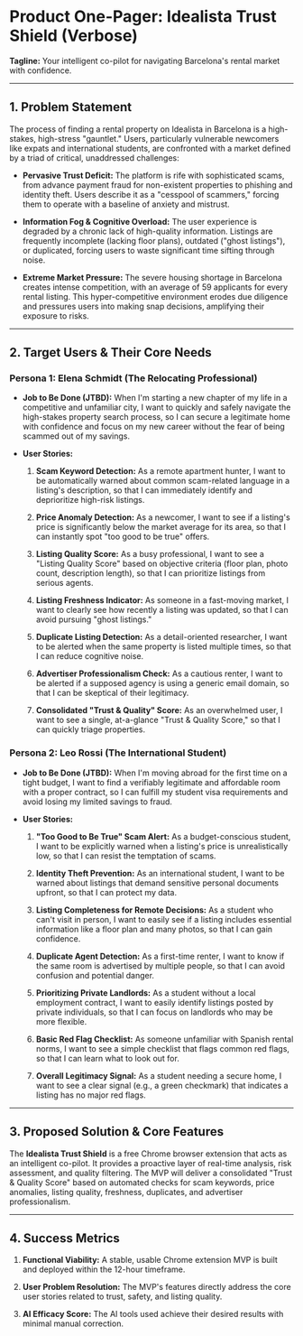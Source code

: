 Product One-Pager: Idealista Trust Shield (Verbose)
===================================================

**Tagline:** Your intelligent co-pilot for navigating Barcelona's rental market with confidence.

* * * * *

1\. Problem Statement
---------------------

The process of finding a rental property on Idealista in Barcelona is a high-stakes, high-stress "gauntlet." Users, particularly vulnerable newcomers like expats and international students, are confronted with a market defined by a triad of critical, unaddressed challenges:

-   **Pervasive Trust Deficit:** The platform is rife with sophisticated scams, from advance payment fraud for non-existent properties to phishing and identity theft. Users describe it as a "cesspool of scammers," forcing them to operate with a baseline of anxiety and mistrust.

-   **Information Fog & Cognitive Overload:** The user experience is degraded by a chronic lack of high-quality information. Listings are frequently incomplete (lacking floor plans), outdated ("ghost listings"), or duplicated, forcing users to waste significant time sifting through noise.

-   **Extreme Market Pressure:** The severe housing shortage in Barcelona creates intense competition, with an average of 59 applicants for every rental listing. This hyper-competitive environment erodes due diligence and pressures users into making snap decisions, amplifying their exposure to risks.

* * * * *

2\. Target Users & Their Core Needs
-----------------------------------

### Persona 1: Elena Schmidt (The Relocating Professional)

-   **Job to Be Done (JTBD):** When I'm starting a new chapter of my life in a competitive and unfamiliar city, I want to quickly and safely navigate the high-stakes property search process, so I can secure a legitimate home with confidence and focus on my new career without the fear of being scammed out of my savings.

-   **User Stories:**

    1.  **Scam Keyword Detection:** As a remote apartment hunter, I want to be automatically warned about common scam-related language in a listing's description, so that I can immediately identify and deprioritize high-risk listings.

    2.  **Price Anomaly Detection:** As a newcomer, I want to see if a listing's price is significantly below the market average for its area, so that I can instantly spot "too good to be true" offers.

    3.  **Listing Quality Score:** As a busy professional, I want to see a "Listing Quality Score" based on objective criteria (floor plan, photo count, description length), so that I can prioritize listings from serious agents.

    4.  **Listing Freshness Indicator:** As someone in a fast-moving market, I want to clearly see how recently a listing was updated, so that I can avoid pursuing "ghost listings."

    5.  **Duplicate Listing Detection:** As a detail-oriented researcher, I want to be alerted when the same property is listed multiple times, so that I can reduce cognitive noise.

    6.  **Advertiser Professionalism Check:** As a cautious renter, I want to be alerted if a supposed agency is using a generic email domain, so that I can be skeptical of their legitimacy.

    7.  **Consolidated "Trust & Quality" Score:** As an overwhelmed user, I want to see a single, at-a-glance "Trust & Quality Score," so that I can quickly triage properties.

### Persona 2: Leo Rossi (The International Student)

-   **Job to Be Done (JTBD):** When I'm moving abroad for the first time on a tight budget, I want to find a verifiably legitimate and affordable room with a proper contract, so I can fulfill my student visa requirements and avoid losing my limited savings to fraud.

-   **User Stories:**

    1.  **"Too Good to Be True" Scam Alert:** As a budget-conscious student, I want to be explicitly warned when a listing's price is unrealistically low, so that I can resist the temptation of scams.

    2.  **Identity Theft Prevention:** As an international student, I want to be warned about listings that demand sensitive personal documents upfront, so that I can protect my data.

    3.  **Listing Completeness for Remote Decisions:** As a student who can't visit in person, I want to easily see if a listing includes essential information like a floor plan and many photos, so that I can gain confidence.

    4.  **Duplicate Agent Detection:** As a first-time renter, I want to know if the same room is advertised by multiple people, so that I can avoid confusion and potential danger.

    5.  **Prioritizing Private Landlords:** As a student without a local employment contract, I want to easily identify listings posted by private individuals, so that I can focus on landlords who may be more flexible.

    6.  **Basic Red Flag Checklist:** As someone unfamiliar with Spanish rental norms, I want to see a simple checklist that flags common red flags, so that I can learn what to look out for.

    7.  **Overall Legitimacy Signal:** As a student needing a secure home, I want to see a clear signal (e.g., a green checkmark) that indicates a listing has no major red flags.

* * * * *

3\. Proposed Solution & Core Features
-------------------------------------

The **Idealista Trust Shield** is a free Chrome browser extension that acts as an intelligent co-pilot. It provides a proactive layer of real-time analysis, risk assessment, and quality filtering. The MVP will deliver a consolidated "Trust & Quality Score" based on automated checks for scam keywords, price anomalies, listing quality, freshness, duplicates, and advertiser professionalism.

* * * * *

4\. Success Metrics
-------------------

1.  **Functional Viability:** A stable, usable Chrome extension MVP is built and deployed within the 12-hour timeframe.

2.  **User Problem Resolution:** The MVP's features directly address the core user stories related to trust, safety, and listing quality.

3.  **AI Efficacy Score:** The AI tools used achieve their desired results with minimal manual correction.